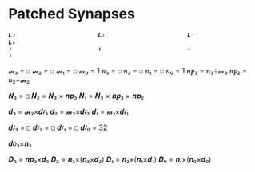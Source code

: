 # Patched Synapses

    𝑳₃                       𝑳₂                       𝑳₁                       𝑳₀
    ⬇︎                        ⬇︎                        ⬇︎                        ⬇︎
 𝓶₃ = ◻                   𝓶₂ = ◻                    𝓶₁ = ◻                   𝓶₀ = 1
 𝒏₃ = ◻                    𝒏₂ = ◻                    𝒏₁ = ◻                    𝒏₀ = 1
 𝒏𝒑₃ = 𝒏₃÷𝓶₃              𝒏𝒑₂ = 𝒏₂÷𝓶₂      
 
 𝑵₃ = ◻                   𝑵₂ = 𝑵₃ × 𝒏𝒑₃             𝑵₁ = 𝑵₃ × 𝒏𝒑₃ × 𝒏𝒑₂

 𝒅₃ = 𝓶₃×𝒅𝒾₃              𝒅₂ = 𝓶₂×𝒅𝒾₂                𝒅₁ = 𝓶₁×𝒅𝒾₁       









 𝒅𝒾₃ = ◻                  𝒅𝒾₂ = ◻                     𝒅𝒾₁ = ◻                   𝒅𝒾₀ = 32

𝒅𝑜₃×𝒏₃
 
 𝑫₃ = 𝒏𝒑₃×𝒅₃            𝑫₂ = 𝒏₃×(𝒏₂×𝒅₂)             𝑫₁ = 𝒏₂×(𝒏₁×𝒅₁)         𝑫₀ = 𝒏₁×(𝒏₀×𝒅₀)



